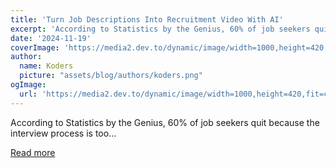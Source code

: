 ```yaml
---
title: 'Turn Job Descriptions Into Recruitment Video With AI'
excerpt: 'According to Statistics by the Genius, 60% of job seekers quit because the interview process is too...'
date: '2024-11-19'
coverImage: 'https://media2.dev.to/dynamic/image/width=1000,height=420,fit=cover,gravity=auto,format=auto/https%3A%2F%2Fdev-to-uploads.s3.amazonaws.com%2Fuploads%2Farticles%2F3umgf3mb4rhp7c5c1k73.png'
author:
  name: Koders
  picture: "assets/blog/authors/koders.png"
ogImage:
  url: 'https://media2.dev.to/dynamic/image/width=1000,height=420,fit=cover,gravity=auto,format=auto/https%3A%2F%2Fdev-to-uploads.s3.amazonaws.com%2Fuploads%2Farticles%2F3umgf3mb4rhp7c5c1k73.png'
---
```


According to Statistics by the Genius, 60% of job seekers quit because the interview process is too...

[Read more](https://dev.to/simli_ai/turn-job-descriptions-into-recruitment-video-with-ai-4c8b)
